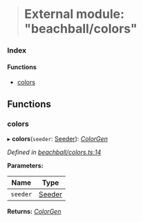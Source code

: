> # External module: "beachball/colors"

### Index

#### Functions

* [colors](_beachball_colors_.md#colors)

## Functions

###  colors

▸ **colors**(`seeder`: [Seeder](_beachball_types_.md#seeder)): *[ColorGen](_beachball_types_.md#colorgen)*

*Defined in [beachball/colors.ts:14](https://github.com/polkadot-js/ui/blob/7e71e8a/packages/ui-identicon/src/beachball/colors.ts#L14)*

**Parameters:**

Name | Type |
------ | ------ |
`seeder` | [Seeder](_beachball_types_.md#seeder) |

**Returns:** *[ColorGen](_beachball_types_.md#colorgen)*